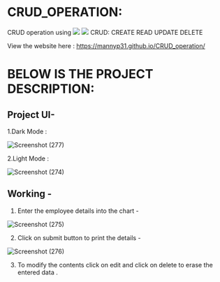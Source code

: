 # CRUD_OPERATION:
CRUD operation using <img src="https://img.shields.io/badge/Frontend:-HTML & CSS-5555ff">  <img src="https://img.shields.io/badge/Backend:- Javascript-E32800">
CRUD: CREATE READ UPDATE DELETE

View the website here : https://mannyp31.github.io/CRUD_operation/


# BELOW IS THE PROJECT DESCRIPTION:
## Project UI-

1.Dark Mode :

![Screenshot (277)](https://user-images.githubusercontent.com/76945004/136096469-f8d287b2-a6ab-4447-a6f4-d0c05ed08902.png)

2.Light Mode :

![Screenshot (274)](https://user-images.githubusercontent.com/76945004/136096501-57d1a6ff-4f72-418f-b287-3ea86d32eac6.png)

## Working -
1. Enter the employee details into the chart -

![Screenshot (275)](https://user-images.githubusercontent.com/76945004/136096604-3092ca3a-d42a-4af4-9bcc-b7583926c7a4.png)

2. Click on submit button to print the details -

![Screenshot (276)](https://user-images.githubusercontent.com/76945004/136096921-80691ee0-8fc7-4efd-9497-55972dfe045a.png)

3. To modify the contents click on edit and click on delete to erase the entered data .
